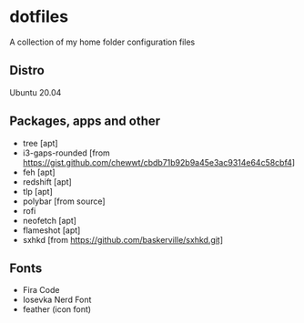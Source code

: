 # dotfiles
A collection of my home folder configuration files

## Distro
Ubuntu 20.04

## Packages, apps and other
- tree [apt]
- i3-gaps-rounded [from https://gist.github.com/chewwt/cbdb71b92b9a45e3ac9314e64c58cbf4]
- feh [apt]
- redshift [apt]
- tlp [apt]
- polybar [from source]
- rofi
- neofetch [apt]
- flameshot [apt]
- sxhkd [from https://github.com/baskerville/sxhkd.git]

## Fonts
- Fira Code
- Iosevka Nerd Font
- feather (icon font)
